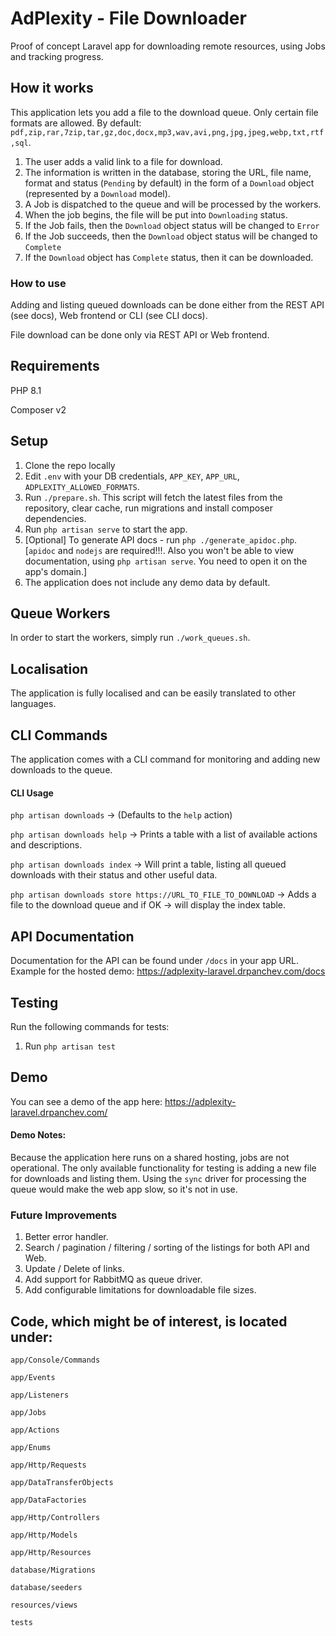 # AdPlexity - File Downloader

Proof of concept Laravel app for downloading remote resources, using Jobs and tracking progress.

## How it works
This application lets you add a file to the download queue. 
Only certain file formats are allowed. By default: `pdf,zip,rar,7zip,tar,gz,doc,docx,mp3,wav,avi,png,jpg,jpeg,webp,txt,rtf,sql`.

1. The user adds a valid link to a file for download.
2. The information is written in the database, storing the URL, file name, format and status (`Pending` by default) in the form of a `Download` object (represented by a `Download` model).
3. A Job is dispatched to the queue and will be processed by the workers.
4. When the job begins, the file will be put into `Downloading` status.
5. If the Job fails, then the `Download` object status will be changed to `Error`
6. If the Job succeeds, then the `Download` object status will be changed to `Complete`
7. If the `Download` object has `Complete` status, then it can be downloaded.

### How to use
Adding and listing queued downloads can be done either from the REST API (see docs), Web frontend or CLI (see CLI docs).

File download can be done only via REST API or Web frontend.

## Requirements
PHP 8.1

Composer v2

## Setup
1. Clone the repo locally
2. Edit `.env` with your DB credentials, `APP_KEY`, `APP_URL`, `ADPLEXITY_ALLOWED_FORMATS`.
3. Run `./prepare.sh`. This script will fetch the latest files from the repository, clear cache, run migrations and install composer dependencies.
4. Run `php artisan serve` to start the app.
5. [Optional] To generate API docs - run `php ./generate_apidoc.php`. [`apidoc` and `nodejs` are required!!!. Also you won't be able to view documentation, using `php artisan serve`. You need to open it on the app's domain.]
6. The application does not include any demo data by default.

## Queue Workers
In order to start the workers, simply run `./work_queues.sh`.

## Localisation
The application is fully localised and can be easily translated to other languages.

## CLI Commands
The application comes with a CLI command for monitoring and adding new downloads to the queue.

#### CLI Usage
`php artisan downloads` ->  (Defaults to the `help` action)

`php artisan downloads help` -> Prints a table with a list of available actions and descriptions.

`php artisan downloads index` -> Will print a table, listing all queued downloads with their status and other useful data.

`php artisan downloads store https://URL_TO_FILE_TO_DOWNLOAD` -> Adds a file to the download queue and if OK -> will display the index table.

## API Documentation
Documentation for the API can be found under `/docs` in your app URL.
Example for the hosted demo: https://adplexity-laravel.drpanchev.com/docs

## Testing
Run the following commands for tests:
1. Run `php artisan test`

## Demo
You can see a demo of the app here: https://adplexity-laravel.drpanchev.com/

#### Demo Notes: 
Because the application here runs on a shared hosting, jobs are not operational. The only available functionality for testing is adding a new file for downloads and listing them. Using the `sync` driver for processing the queue would make the web app slow, so it's not in use.

### Future Improvements
1. Better error handler.
2. Search / pagination / filtering / sorting of the listings for both API and Web.
3. Update / Delete of links.
4. Add support for RabbitMQ as queue driver.
5. Add configurable limitations for downloadable file sizes.

## Code, which might be of interest, is located under:
`app/Console/Commands`

`app/Events`

`app/Listeners`

`app/Jobs`

`app/Actions`

`app/Enums`

`app/Http/Requests`

`app/DataTransferObjects`

`app/DataFactories`

`app/Http/Controllers`

`app/Http/Models`

`app/Http/Resources`

`database/Migrations`

`database/seeders`

`resources/views`

`tests`
